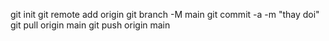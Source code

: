 git init
git remote add origin 
git branch -M main
git commit -a -m "thay doi"
git pull origin main
git push origin main
